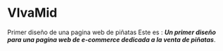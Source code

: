 # VIvaMid
Primer diseño de una pagina web de piñatas
Este es : <strong><em>Un primer diseño para una pagina web de e-commerce dedicada a la venta de piñatas</em></strong>.
